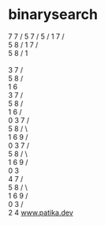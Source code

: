 # binarysearch
7
  7
 /
5
    7
   /
  5
 /
1 
    7
   / \
  5   8
 /
1 
    7
   / \
  5   8
 / 
1  
 \
  3
    7
   / \
  5   8
 / \
1   6
 \
  3
      7
     / \
    5   8
   / \
  1   6
 / \
0   3
      7
     / \
    5   8
   / \   \
  1   6   9
 / \
0   3
      7
     / \
    5   8
   / \   \
  1   6   9
 / \
0   3
     \
      4
      7
     / \
    5   8
   / \   \
  1   6   9
 / \
0   3
   / \
  2   4
www.patika.dev
